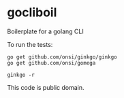 # gocliboil

Boilerplate for a golang CLI

To run the tests:

```
go get github.com/onsi/ginkgo/ginkgo
go get github.com/onsi/gomega

ginkgo -r
```

This code is public domain.
